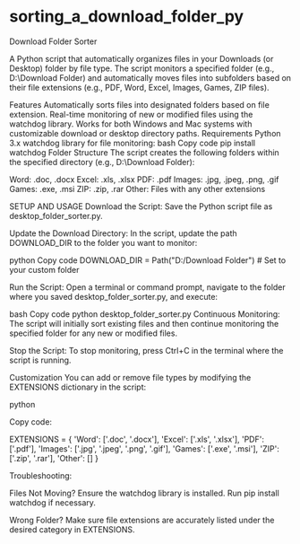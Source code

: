 # sorting_a_download_folder_py
Download Folder Sorter

A Python script that automatically organizes files in your Downloads (or Desktop) folder by file type. 
The script monitors a specified folder (e.g., D:\Download Folder) and automatically moves files into subfolders based on their file extensions (e.g., PDF, Word, Excel, Images, Games, ZIP files).

Features
Automatically sorts files into designated folders based on file extension.
Real-time monitoring of new or modified files using the watchdog library.
Works for both Windows and Mac systems with customizable download or desktop directory paths.
Requirements
Python 3.x
watchdog library for file monitoring:
bash
Copy code
pip install watchdog
Folder Structure
The script creates the following folders within the specified directory (e.g., D:\Download Folder):


Word: .doc, .docx
Excel: .xls, .xlsx
PDF: .pdf
Images: .jpg, .jpeg, .png, .gif
Games: .exe, .msi
ZIP: .zip, .rar
Other: Files with any other extensions


SETUP AND USAGE
Download the Script: Save the Python script file as desktop_folder_sorter.py.

Update the Download Directory: In the script, update the path DOWNLOAD_DIR to the folder you want to monitor:


python
Copy code
DOWNLOAD_DIR = Path("D:/Download Folder")  # Set to your custom folder

Run the Script: Open a terminal or command prompt, navigate to the folder where you saved desktop_folder_sorter.py, and execute:


bash
Copy code
python desktop_folder_sorter.py
Continuous Monitoring: The script will initially sort existing files and then continue monitoring the specified folder for any new or modified files.

Stop the Script: To stop monitoring, press Ctrl+C in the terminal where the script is running.

Customization
You can add or remove file types by modifying the EXTENSIONS dictionary in the script:

python

Copy code:

EXTENSIONS = {
    'Word': ['.doc', '.docx'],
    'Excel': ['.xls', '.xlsx'],
    'PDF': ['.pdf'],
    'Images': ['.jpg', '.jpeg', '.png', '.gif'],
    'Games': ['.exe', '.msi'],
    'ZIP': ['.zip', '.rar'],
    'Other': []
}

Troubleshooting:

Files Not Moving? Ensure the watchdog library is installed. Run pip install watchdog if necessary.

Wrong Folder? Make sure file extensions are accurately listed under the desired category in EXTENSIONS.
